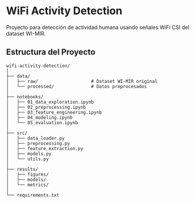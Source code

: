 # WiFi Activity Detection

Proyecto para detección de actividad humana usando señales WiFi CSI del dataset WI-MIR.

## Estructura del Proyecto

```
wifi-activity-detection/
│
├── data/
│   ├── raw/                    # Dataset WI-MIR original
│   └── processed/              # Datos preprocesados
│
├── notebooks/
│   ├── 01_data_exploration.ipynb
│   ├── 02_preprocessing.ipynb
│   ├── 03_feature_engineering.ipynb
│   ├── 04_modeling.ipynb
│   └── 05_evaluation.ipynb
│
├── src/
│   ├── data_loader.py
│   ├── preprocessing.py
│   ├── feature_extraction.py
│   ├── models.py
│   └── utils.py
│
├── results/
│   ├── figures/
│   ├── models/
│   └── metrics/
│
└── requirements.txt
```

